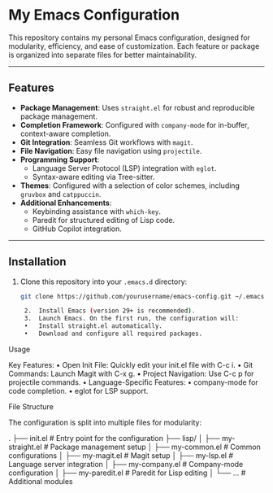 # My Emacs Configuration

This repository contains my personal Emacs configuration, designed for modularity, efficiency, and ease of customization. Each feature or package is organized into separate files for better maintainability.

---

## **Features**

- **Package Management**: Uses `straight.el` for robust and reproducible package management.
- **Completion Framework**: Configured with `company-mode` for in-buffer, context-aware completion.
- **Git Integration**: Seamless Git workflows with `magit`.
- **File Navigation**: Easy file navigation using `projectile`.
- **Programming Support**:
  - Language Server Protocol (LSP) integration with `eglot`.
  - Syntax-aware editing via Tree-sitter.
- **Themes**: Configured with a selection of color schemes, including `gruvbox` and `catppuccin`.
- **Additional Enhancements**:
  - Keybinding assistance with `which-key`.
  - Paredit for structured editing of Lisp code.
  - GitHub Copilot integration.

---

## **Installation**

1. Clone this repository into your `.emacs.d` directory:
   ```bash
   git clone https://github.com/yourusername/emacs-config.git ~/.emacs.d

	2.	Install Emacs (version 29+ is recommended).
	3.	Launch Emacs. On the first run, the configuration will:
	•	Install straight.el automatically.
	•	Download and configure all required packages.

Usage

Key Features:
	•	Open Init File: Quickly edit your init.el file with C-c i.
	•	Git Commands: Launch Magit with C-x g.
	•	Project Navigation: Use C-c p for projectile commands.
	•	Language-Specific Features:
	•	company-mode for code completion.
	•	eglot for LSP support.

File Structure

The configuration is split into multiple files for modularity:

.
├── init.el             # Entry point for the configuration
├── lisp/
│   ├── my-straight.el  # Package management setup
│   ├── my-common.el    # Common configurations
│   ├── my-magit.el     # Magit setup
│   ├── my-lsp.el       # Language server integration
│   ├── my-company.el   # Company-mode configuration
│   ├── my-paredit.el   # Paredit for Lisp editing
│   └── ...             # Additional modules
